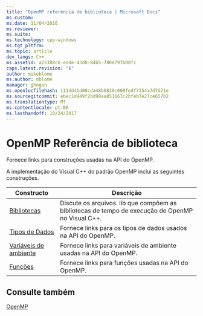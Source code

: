 ```yaml
---
title: "OpenMP referência de biblioteca | Microsoft Docs"
ms.custom: 
ms.date: 11/04/2016
ms.reviewer: 
ms.suite: 
ms.technology: cpp-windows
ms.tgt_pltfrm: 
ms.topic: article
dev_langs: C++
ms.assetid: a25188c6-edde-43d0-84b5-780e797b08fc
caps.latest.revision: "6"
author: mikeblome
ms.author: mblome
manager: ghogen
ms.openlocfilehash: 111dd4bd08cda48b0830c000fedf7354a7d7d21e
ms.sourcegitcommit: ebec1d449f2bd98aa851667c2bfeb7e27ce657b2
ms.translationtype: MT
ms.contentlocale: pt-BR
ms.lasthandoff: 10/24/2017
---
```

# <a name="openmp-library-reference"></a>OpenMP Referência de biblioteca
Fornece links para construções usadas na API do OpenMP.  
  
 A implementação do Visual C++ do padrão OpenMP inclui as seguintes construções.  
  
|Constructo|Descrição|  
|---------------|-----------------|  
|[Bibliotecas](../../../parallel/openmp/reference/openmp-libraries.md)|Discute os arquivos. lib que compõem as bibliotecas de tempo de execução de OpenMP no Visual C++.|  
|[Tipos de Dados](../../../parallel/openmp/reference/openmp-data-types.md)|Fornece links para os tipos de dados usados na API do OpenMP.|  
|[Variáveis de ambiente](../../../parallel/openmp/reference/openmp-environment-variables.md)|Fornece links para variáveis de ambiente usadas na API do OpenMP.|  
|[Funções](../../../parallel/openmp/reference/openmp-functions.md)|Fornece links para funções usadas na API do OpenMP.|  
  
## <a name="see-also"></a>Consulte também  
 [OpenMP](../../../parallel/openmp/openmp-in-visual-cpp.md)